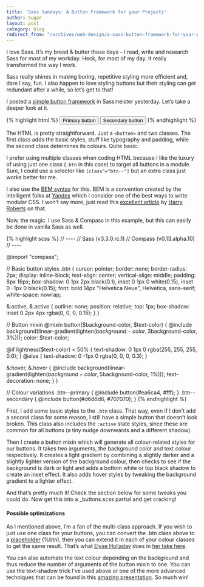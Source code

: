 ```yaml
---
title: 'Sass Sundays: A Button Framework for your Projects'
author: Sugar
layout: post
category: blog
redirect_from: "/archives/web-design/a-sass-button-framework-for-your-projects"
---
```

I love Sass. It&#8217;s my bread & butter these days &#8211; I read, write and research Sass for most of my workday. Heck, for most of my day. It really transformed the way I work.

Sass really shines in making boring, repetitive styling more efficient and, dare I say, fun. I also happen to love styling buttons but their styling can get redundant after a while, so let&#8217;s get to that!

I posted a <a href="http://sassmeister.com/gist/7482701" target="_blank">simple button framework</a> in Sassmeister yesterday. Let&#8217;s take a deeper look at it.

{% highlight html %}
<button class="btn btn--primary">Primary button</button>
<button class="btn btn--primary">Secondary button</button>
{% endhighlight %}

The HTML is pretty straightforward. Just a <code class="inline">&lt;button&gt;</code> and two classes. The first class adds the basic styles, stuff like typography and padding, while the second class determines its colours. Quite basic.

I prefer using multiple classes when coding HTML because I like the luxury of using just one class (<code class="inline">.btn</code> in this case) to target all buttons in a module. Sure, I could use a selector like <code class="inline">[class^="btn--"]</code> but an extra class just works better for me.

I also use the <a href="http://bem.info/method/" target="_blank">BEM syntax</a> for this. BEM is a convention created by the intelligent folks at <a href="http://company.yandex.com" target="_blank">Yandex</a> which I consider one of the best ways to write modular CSS. I won&#8217;t say more, just read this <a href="http://csswizardry.com/2013/01/mindbemding-getting-your-head-round-bem-syntax/" target="_blank">excellent article</a> by <a href="https://twitter.com/csswizardry" target="_blank">Harry Roberts</a> on that.

Now, the magic. I use Sass & Compass in this example, but this can easily be done in vanilla Sass as well. 

{% highlight scss %}
// ----
// Sass (v3.3.0.rc.1)
// Compass (v0.13.alpha.10)
// ----
 
@import "compass";

// Basic button styles
.btn {
  cursor: pointer;
  border: none;
  border-radius: 2px;
  display: inline-block;
  text-align: center;
  vertical-align: middle;
  padding: 8px 16px;
  box-shadow: 0 1px 2px black(0.1), inset 0 1px 0 white(0.15), inset 0 -1px 0 black(0.15);
  font: bold 14px "Helvetica Neue", Helvetica, sans-serif;
  white-space: nowrap;
  
  &#038;:active,
  &#038;.active {
    outline: none;
    position: relative;
    top: 1px;
    box-shadow: inset 0 2px 4px rgba(0, 0, 0, 0.15);
  }
}
 
// Button mixin
@mixin button($background-color, $text-color) {
  @include background(linear-gradient(lighten($background-color, 3%), darken($background-color, 3%)));
  color: $text-color;
 
  @if lightness($text-color) < 50% {
    text-shadow: 0 1px 0 rgba(255, 255, 255, 0.6);
  } @else {
    text-shadow: 0 -1px 0 rgba(0, 0, 0, 0.3);
  }
 
  &#038;:hover,
  &#038;.hover { 
    @include background(linear-gradient(lighten($background-color, 5%), darken($background-color, 1%)));
    text-decoration: none;
  }
}
 
// Colour variations
.btn--primary   { @include button(#ea6ca4, #fff); }
.btn--secondary { @include button(#d6d6d6, #707070); }
{% endhighlight %}

First, I add some basic styles to the <code class="inline">.btn</code> class. That way, even if I don&#8217;t add a second class for some reason, I still have a simple button that doesn&#8217;t look broken. This class also includes the <code class="inline">:active</code> state styles, since these are common for all buttons (a tiny nudge downwards and a different shadow).

Then I create a button mixin which will generate all colour-related styles for our buttons. It takes two arguments, the background color and text colour respectively. It creates a light gradient by combining a slightly darker and a slightly lighter version of the background colour, then checks to see if the background is dark or light and adds a bottom white or top black shadow to create an inset effect. It also adds hover styles by tweaking the background gradient to a lighter effect.

And that&#8217;s pretty much it! Check the section below for some tweaks you could do. Now get this into a _buttons.scss partial and get cracking!

#### Possible optimizations

As I mentioned above, I&#8217;m a fan of the multi-class approach. If you wish to just use one class for your buttons, you can convert the .btn class above to a <a href="http://sass-lang.com/documentation/file.SASS_REFERENCE.html#placeholder_selectors_" target="_blank">placeholder</a> (%btn), then you can extend it in each of your colour classes to get the same result. That&#8217;s what <a href="http://t.co/GiQxiw1GUJ" target="_blank">Elyse Holladay</a> does in <a href="http://t.co/NhqdOB47uL" target="_blank">her take here</a>.

You can also automate the text colour depending on the background and thus reduce the number of arguments of the button mixin to one. You can use the text-shadow trick I&#8217;ve used above or one of the more advanced techniques that can be found in this <a href="http://t.co/Q1DleoH2PV" target="_blank">amazing presentation</a>. So much win!
